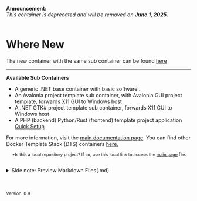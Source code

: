 **Announcement:** <br>
*This container is deprecated and will be removed on **June 1, 2025.***   <br><br>

# Where New
The new container with the same sub container can be found [here](https://github.com/NicoJanE/X11-GUI-Dev-Template-Stack)

<hr>

**Available Sub Containers**
- A generic .NET base container with basic software .
- An Avalonia project template sub container, with Avalonia GUI project template, forwards X11 GUI to Windows host
- A .NET GTK# project template sub container, forwards X11 GUI to Windows host
- A PHP (backend) Python/Rust (frontend) template  project application [Quick Setup](https://github.com/NicoJanE/APP-X11-Forward-Development-Template-Stack/blob/master/Sub-Containers/Afx-X11-PyPHP-Service/quick-setup.md)


For more information, visit the [main documentation page](https://nicojane.github.io/APP-X11-Forward-Development-Template-Stack/). You can find other Docker Template Stack (DTS) containers  [here.](https://nicojane.github.io/Docker-Template-Stacks-Home/)

<sub> &nbsp;&nbsp;&nbsp;&nbsp; *Is this a local repository project? If so, use this local link to access the [main page](./index) file. <sub>
<br><br>

<details closed>  
  <summary class="clickable-summary">
  <span  class="summary-icon"></span> 
  Side note: Preview Markdown Files(.md)
  </summary> 	<!-- On same line is failure, Don't indent the following Markdown lines!  -->

> <br>
> 
> ### Preview Markdown Files(.md)
>
>To preview the Markdown (.md) files in this project, one of the best solutions is to open these files in Visual Studio Code (VSC) and install the plugin: **Markdown Preview GitHub Styling** (Tested with version 2.04). Other plugins, or plugins for other programs, may not always work correctly with the file links in the documentation. I use the file link syntax supported by GitHub (Jekyll), which is also compatible with the above-mentioned plugin.
>
> To display the Preview screen in VSC: 
>- Ensure that you are **not** working in ***Restricted mode***.
>- Click on the "file.md" tab and choose: "Open preview." 
>- Alternatively, you can click the 'Open Preview to the Side' button at the top right. 
>
><br>
<a href="https://github.com/mjbvz/vscode-github-markdown-preview-style" target="_blank">Click here for more information on the Markdown Preview GitHub Styling plugin</a>
</details>


<br><br>
<small>Version: 0.9 </small>